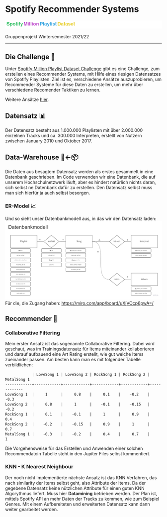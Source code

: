# Spotify Recommender Systems

![Bunter Name](/documents/SMPD.png)

Gruppenprojekt Wintersemester 2021/22

---

## Die Challenge 🥇

Unter [Spotify Million Playlist Dataset Challenge](https://www.aicrowd.com/challenges/spotify-million-playlist-dataset-challenge) gibt es eine Challenge, zum erstellen eines Recommender Systems, mit Hilfe eines riesigen Datensatzes von Spotify Playlisten. Ziel ist es, verschiedene Ansätze auszuprobieren, um Recommender Systeme für diese Daten zu erstellen, um mehr über verschiedene Recomender Taktiken zu lernen.

Weitere Ansätze [hier](https://www.recsyschallenge.com/2018/).

## Datensatz 📊

Der Datensatz besteht aus 1.000.000 Playlisten mit über 2.000.000 einzelnen Tracks und ca. 300.000 Interpreten, erstellt von Nutzern zwischen January 2010 und Oktober 2017.

## Data-Warehouse 🏡<-📦

Die Daten aus besagtem Datensatz werden als erstes gesammelt in eine Datenbank geschrieben. Im Code verwenden wir eine Datenbank, die auf unserem Hochschulnetzwerk läuft, aber es hindert natürlich nichts daran, sich selbst ne Datenbank dafür zu erstellen. Den Datensatz selbst muss man sich hierfür ja auch selbst besorgen.

### ER-Model 📈

Und so sieht unser Datenbankmodell aus, in das wir den Datensatz laden:
![ER Modell](./documents/ER-Modell.jpg)
Für die, die Zugang haben: https://miro.com/app/board/uXjVOcp6pwA=/


## Recommender 🧐

### Collaborative Filtering

Mein erster Ansatz ist das sogenannte Collaborative Filtering. Dabei wird geschaut, was im Trainingsdatensatz für Items miteinander kollaborieren und darauf aufbauend eine Art Rating erstellt, wie gut welche Items zueinander passen. Am besten kann man es mit folgender Tabelle verbildlichen:

```
            | LoveSong 1 | LoveSong 2 | RockSong 1 | RockSong 2 | MetalSong 1
------------+------------+------------+------------+------------+-------------
LoveSong 1  |     1      |     0.8    |     0.1    |    -0.2    |    -0.3     
LoveSong 2  |     0.8    |     1      |    -0.1    |    -0.15   |    -0.2     
RockSong 1  |     0.1    |    -0.1    |     1      |     0.9    |     0.4     
RockSong 2  |    -0.2    |    -0.15   |     0.9    |     1      |     0.7     
MetalSong 1 |    -0.3    |    -0.2    |     0.4    |     0.7    |     1       
```

Die Vorgehensweise für das Erstellen und Anwenden einer solchen Recommendatoin Tabelle steht in den Jupiter Files selbst kommentiert.

### KNN - K Nearest Neighbour

Der noch nicht implementierte nächste Ansatz ist das KNN Verfahren, das nach similarity der Items selbst geht, also Attribute der Items. Da der gegebene Datensatz keine nützlichen Attribute für einen guten KNN Algorythmus liefert. Muss hier **Datamining** betrieben werden. Der Plan ist, mittels Spotify API an mehr Daten der Tracks zu kommen, wie zum Beispiel Genres. Mit einem Aufbereiteten und erweiterten Datensatz kann dann weiter gearbeitet werden.